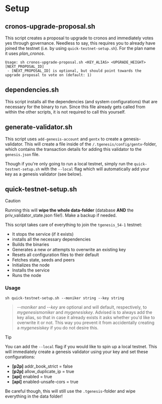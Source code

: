 # Setup

## cronos-upgrade-proposal.sh

This script creates a proposal to upgrade to cronos and immediately votes yes through governance. Needless to say, this requires you to already have joined the testnet (i.e. by using `quick-testnet-setup.sh`). For the plan name it uses _plan_cronos_.

```
Usage: sh cronos-upgrade-proposal.sh <KEY_ALIAS> <UPGRADE_HEIGHT> [NEXT_PROPOSAL_ID]
 - [NEXT_PROPOSAL_ID] is optional, but should point towards the upgrade proposal to vote on (default: 1)
```

## dependencies.sh

This script installs all the dependencies (and system configurations) that are necessary for the binary to run. Since this file already gets called from within the other scripts, it is not required to call this yourself.

## generate-validator.sh

This script uses `add-genesis-account` and `gentx` to create a genesis-validator. This will create a file inside of the `/.tgenesis/config/gentx`-folder, which contains the transaction details for adding this validator to the `genesis.json` file. 

Though if you're only going to run a local testnet, simply run the `quick-testnet-setup.sh` with the `--local` flag which will automatically add your key as a genesis validator (see below).

## quick-testnet-setup.sh

> [!CAUTION]
> Running this will **wipe the whole data-folder** (database **AND** the priv_validator_state.json file!). Make a backup if needed.

This script takes care of everything to join the `tgenesis_54-1` testnet:

- It stops the service (if it exists)
- installs all the necessary dependencies
- Builds the binaries
- Generates a new _or_ attempts to overwrite an existing key
- Resets all configuration files to their default
- Fetches state, seeds and peers
- Initializes the node
- Installs the service
- Runs the node
  
### Usage

```
sh quick-testnet-setup.sh --moniker string --key string
```
> _--moniker_ and _--key_ are optional and will default, respectively, to _mygenesismoniker_ and _mygenesiskey_. Advised is to always add the key alias, so that in case it already exists it asks whether you'd like to overwrite it or not. This way you prevent it from accidentally creating a _mygenesiskey_ if you do not desire this.

> [!TIP]
> You can add the `--local` flag if you would like to spin up a local testnet. This will immediately create a genesis validator using your key and set these configurations:
> - **[p2p]** addr_book_strict = false
> - **[p2p]** allow_duplicate_ip = true
> - **[api]** enabled = true
> - **[api]** enabled-unsafe-cors = true
> 
> Be careful though, this will still use the `.tgenesis`-folder and wipe everything in the data folder!


